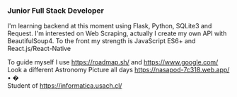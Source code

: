### Junior Full Stack Developer

I'm learning backend at this moment using Flask, Python, SQLite3 and Request. I'm interested on Web Scraping, actually I create my own API with BeautifulSoup4.
To the front my strength is JavaScript ES6+ and React.js/React-Native 

To guide myself I use https://roadmap.sh/ and https://www.google.com/                 
Look a different Astronomy Picture all days https://nasapod-7c318.web.app/ • �                                                                                                                                                            
Student of https://informatica.usach.cl/ 
